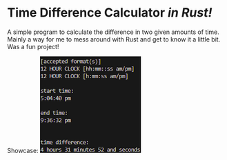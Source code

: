 
# Time Difference Calculator *in Rust!*

A simple program to calculate the difference in two given amounts of time. Mainly a way for me to mess around with Rust and get to know it a little bit. Was a fun project!

Showcase:
![showcase.png](https://raw.githubusercontent.com/sstock2005/time-diff-calc/main/showcase.png)


